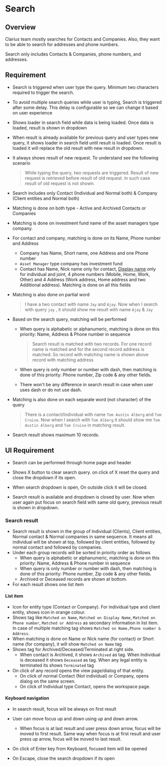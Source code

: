 # Search

## Overview

Clarius team mostly searches for Contacts and Companies.  Also, they want to be able to search for addresses and phone numbers.  

Search only includes Contacts & Companies, phone numbers, and addresses.

## Requirement

- Search is triggered when user type the query. Minimum two characters required to trigger the search.

-  To avoid multiple search queries  while user is typing, Search is triggered after some delay. This delay is configurable so we can change it based on user experience

- Shows loader in search field while data is being loaded. Once data is loaded, result is shown in dropdown

- When result is already available for previous query and user types new query, it shows loader in search field until result is loaded. Once result is loaded it will replace the old result with new result in dropdown.

- It always shows result of new request. To understand see the following scenario

  > While typing the query, two requests are triggered. Result of new request is retrieved before result of old request. in such case result of old request is not shown.

- Search includes only Contact (Individual and Normal both) & Company (Client entities and Normal both)

- Matching is done on both type -  Active and Archived Contacts or Companies 

- Matching is done on investment fund name of the asset managers type company.

- For contact and company, matching is done on its Name, Phone number and Address

  - Company has Name, Short name, one Address and one Phone number
  - `Asset Manager` type company has investment fund
  - Contact has Name, Nick name only for contact, [Display name](../legal-entities/display-name.md) only for individual and joint, 4 phone numbers (Mobile, Home, Work, Other) and 4 Address (Work address, Home address and two Additional address). Matching is done on all this fields

- Matching is also done on partial word

  > I have a two contact with name `Jay` and `Ajay`. Now when I search with query `jay` , it should show me result with name `Ajay` & `Jay`

- Based on the search query, matching will be performed

  - When query is alphabetic or alphanumeric, matching is done on this priority: Name, Address & Phone number in sequence

    > Search result is matched with two records. For one record name is matched and for the second record address is matched. So record with matching name is shown above record with matching address

  - When query is only number or number with dash, then matching is done of this priority: Phone number, Zip code & any other fields. 

  - There won't be any difference in search result in case when user uses dash or do not use dash.

- Matching is also done on each separate word (not character) of the query

  > There is a contact/Individual with name `Tom Austin Alberg` and `Tom Cruise`. Now when I search with `Tom Alberg` it should show me `Tom Austin Alberg` and `Tom Cruise` in matching result.

- Search result shows maximum 10 records.

## UI Requirement

- Search can be performed through home page and header

- Shows X button to clear search query. on click of X reset the query and close the dropdown if its open.
- When search dropdown is open, On outside click it will be closed.
- Search result is available and dropdown is closed by user. Now when user again put focus on search field with same old query, previous result is shown in dropdown.

### Search result

- Search result is shown in the group of Individual (Clients), Client entities, Normal contact & Normal companies in same sequence. It means all individual will be shown at top, followed by client entities, followed by normal contact and followed by companies.
- Under each group records will be sorted in priority order as follows
  - When query is alphabetic or alphanumeric, matching is done on this priority: Name, Address & Phone number in sequence
  - When query is only number or number with dash, then matching is done of this priority: Phone number, Zip code & any other fields. 
  - Archived or Deceased records are shown at bottom.
- For each result shows one list item

#### List item

- Icon for entity type (Contact or Company). For individual type and client entity, shows icon in orange colour.
- Shows tag like `Matched on Name`, `Matched on Display Name`,  `Matched on Phone number`, `Matched or Address` as secondary information in list item. In case of multiple matching tag shows `Matched on Name,Phone number & Address`.
- When matching is done on Name or Nick name (for contact) or Short name (for company), it will show `Matched on Name` tag
- Shows tag for Archived/Deceased/Terminated at right side. 
  - When contact is Archived, it shows `Archived` as tag. When Individual is deceased it shows `Deceased` as tag. When any legal entity is terminated its shows `Terminated` tag
- On click of any record opens the view page/dialog of that entity. 
  - On click of normal Contact (Not individual) or Company, opens dialog on the same screen. 
  - On click of Individual type Contact, opens the workspace page.

#### Keyboard navigation

- In search result, focus will be always on first result
- User can move focus up and down using up and down arrow. 
  - When focus is at last result and user press down arrow, focus will be moved to first result. Same way when focus is at first result and user press up arrow, focus will be moved to last result.
- On click of Enter key from Keyboard, focused item will be opened

- On Escape, close the search dropdown if its open